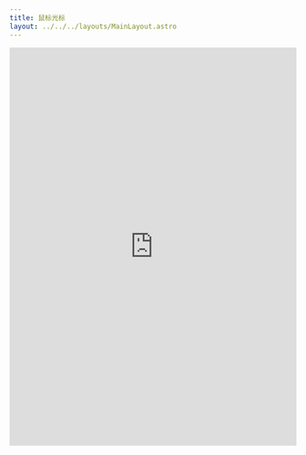 ```yaml
---
title: 鼠标光标
layout: ../../../layouts/MainLayout.astro
---
```


<iframe height="700" style="width: 100%;" scrolling="no" title="鼠标光标" src="https://codepen.io/javascriptfield/embed/XWEmVZP?default-tab=result" frameborder="no" loading="lazy" allowtransparency="true" allowfullscreen="true">
  See the Pen <a href="https://codepen.io/javascriptfield/pen/XWEmVZP">
  鼠标光标</a> by ye (<a href="https://codepen.io/javascriptfield">@javascriptfield</a>)
  on <a href="https://codepen.io">CodePen</a>.
</iframe>
